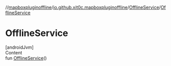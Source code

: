 //[mapboxpluginoffline](../../../index.md)/[io.github.xit0c.mapboxpluginoffline](../index.md)/[OfflineService](index.md)/[OfflineService](-offline-service.md)



# OfflineService  
[androidJvm]  
Content  
fun [OfflineService](-offline-service.md)()  



